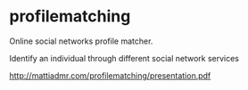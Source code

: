 profilematching
===============

Online social networks profile matcher.

Identify an individual through different social network services

http://mattiadmr.com/profilematching/presentation.pdf
